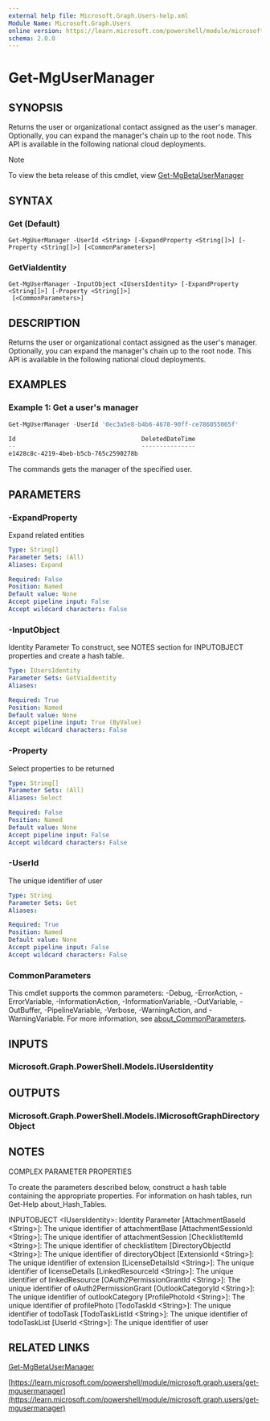 ```yaml
---
external help file: Microsoft.Graph.Users-help.xml
Module Name: Microsoft.Graph.Users
online version: https://learn.microsoft.com/powershell/module/microsoft.graph.users/get-mgusermanager
schema: 2.0.0
---
```


# Get-MgUserManager

## SYNOPSIS
Returns the user or organizational contact assigned as the user's manager.
Optionally, you can expand the manager's chain up to the root node.
This API is available in the following national cloud deployments.

> [!NOTE]
> To view the beta release of this cmdlet, view [Get-MgBetaUserManager](/powershell/module/Microsoft.Graph.Beta.Users/Get-MgBetaUserManager?view=graph-powershell-beta)

## SYNTAX

### Get (Default)
```
Get-MgUserManager -UserId <String> [-ExpandProperty <String[]>] [-Property <String[]>] [<CommonParameters>]
```

### GetViaIdentity
```
Get-MgUserManager -InputObject <IUsersIdentity> [-ExpandProperty <String[]>] [-Property <String[]>]
 [<CommonParameters>]
```

## DESCRIPTION
Returns the user or organizational contact assigned as the user's manager.
Optionally, you can expand the manager's chain up to the root node.
This API is available in the following national cloud deployments.

## EXAMPLES
### Example 1: Get a user's manager

```powershell
Get-MgUserManager -UserId '0ec3a5e8-b4b6-4678-90ff-ce786055065f'

Id                                   DeletedDateTime
--                                   ---------------
e1428c8c-4219-4beb-b5cb-765c2590278b
```

The commands gets the manager of the specified user.

## PARAMETERS

### -ExpandProperty
Expand related entities

```yaml
Type: String[]
Parameter Sets: (All)
Aliases: Expand

Required: False
Position: Named
Default value: None
Accept pipeline input: False
Accept wildcard characters: False
```

### -InputObject
Identity Parameter
To construct, see NOTES section for INPUTOBJECT properties and create a hash table.

```yaml
Type: IUsersIdentity
Parameter Sets: GetViaIdentity
Aliases:

Required: True
Position: Named
Default value: None
Accept pipeline input: True (ByValue)
Accept wildcard characters: False
```

### -Property
Select properties to be returned

```yaml
Type: String[]
Parameter Sets: (All)
Aliases: Select

Required: False
Position: Named
Default value: None
Accept pipeline input: False
Accept wildcard characters: False
```

### -UserId
The unique identifier of user

```yaml
Type: String
Parameter Sets: Get
Aliases:

Required: True
Position: Named
Default value: None
Accept pipeline input: False
Accept wildcard characters: False
```

### CommonParameters
This cmdlet supports the common parameters: -Debug, -ErrorAction, -ErrorVariable, -InformationAction, -InformationVariable, -OutVariable, -OutBuffer, -PipelineVariable, -Verbose, -WarningAction, and -WarningVariable. For more information, see [about_CommonParameters](http://go.microsoft.com/fwlink/?LinkID=113216).

## INPUTS

### Microsoft.Graph.PowerShell.Models.IUsersIdentity
## OUTPUTS

### Microsoft.Graph.PowerShell.Models.IMicrosoftGraphDirectoryObject
## NOTES
COMPLEX PARAMETER PROPERTIES

To create the parameters described below, construct a hash table containing the appropriate properties.
For information on hash tables, run Get-Help about_Hash_Tables.

INPUTOBJECT \<IUsersIdentity\>: Identity Parameter
  \[AttachmentBaseId \<String\>\]: The unique identifier of attachmentBase
  \[AttachmentSessionId \<String\>\]: The unique identifier of attachmentSession
  \[ChecklistItemId \<String\>\]: The unique identifier of checklistItem
  \[DirectoryObjectId \<String\>\]: The unique identifier of directoryObject
  \[ExtensionId \<String\>\]: The unique identifier of extension
  \[LicenseDetailsId \<String\>\]: The unique identifier of licenseDetails
  \[LinkedResourceId \<String\>\]: The unique identifier of linkedResource
  \[OAuth2PermissionGrantId \<String\>\]: The unique identifier of oAuth2PermissionGrant
  \[OutlookCategoryId \<String\>\]: The unique identifier of outlookCategory
  \[ProfilePhotoId \<String\>\]: The unique identifier of profilePhoto
  \[TodoTaskId \<String\>\]: The unique identifier of todoTask
  \[TodoTaskListId \<String\>\]: The unique identifier of todoTaskList
  \[UserId \<String\>\]: The unique identifier of user

## RELATED LINKS
[Get-MgBetaUserManager](/powershell/module/Microsoft.Graph.Beta.Users/Get-MgBetaUserManager?view=graph-powershell-beta)

[https://learn.microsoft.com/powershell/module/microsoft.graph.users/get-mgusermanager](https://learn.microsoft.com/powershell/module/microsoft.graph.users/get-mgusermanager)

